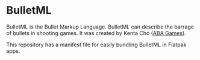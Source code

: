 # BulletML

BulletML is the Bullet Markup Language. BulletML can describe the barrage
of bullets in shooting games. It was created by Kenta Cho
([ABA Games](http://www.asahi-net.or.jp/~cs8k-cyu/)).

This repository has a manifest file for easily bundling BulletML in
Flatpak apps.
